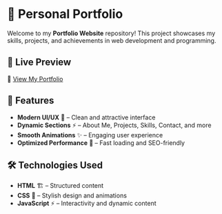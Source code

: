 # 🚀 Personal Portfolio

Welcome to my **Portfolio Website** repository! This project showcases my skills, projects, and achievements in web development and programming.

## 🌟 Live Preview
🔗 [View My Portfolio](https://muditgupta07.github.io/Portfolio/)

## 📌 Features
- **Modern UI/UX** 🎨 – Clean and attractive interface
- **Dynamic Sections** ⚡ – About Me, Projects, Skills, Contact, and more
- **Smooth Animations** ✨ – Engaging user experience
- **Optimized Performance** 🚀 – Fast loading and SEO-friendly

## 🛠️ Technologies Used
- **HTML** 🏗️ – Structured content
- **CSS** 🎨 – Stylish design and animations
- **JavaScript** ⚡ – Interactivity and dynamic content
